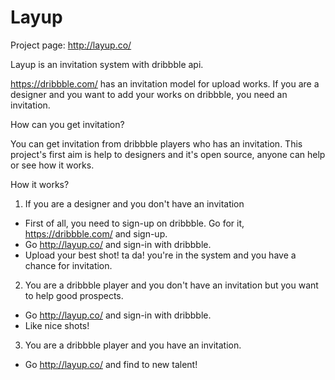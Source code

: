 Layup
=========

Project page:
http://layup.co/

Layup is an invitation system with dribbble api.

https://dribbble.com/ has an invitation model for upload works. If you are a designer and you want to add your works on dribbble, you need an invitation.

How can you get invitation?

You can get invitation from dribbble players who has an invitation.
This project's first aim is help to designers and it's open source, anyone can help or see how it works.

How it works?

1. If you are a designer and you don't have an invitation

- First of all, you need to sign-up on dribbble. Go for it, https://dribbble.com/ and sign-up.
- Go http://layup.co/ and sign-in with dribbble.
- Upload your best shot! ta da! you're in the system and you have a chance for invitation.

2. You are a dribbble player and you don't have an invitation but you want to help good prospects.

- Go http://layup.co/ and sign-in with dribbble.
- Like nice shots!

3. You are a dribbble player and you have an invitation.

- Go http://layup.co/ and find to new talent!

